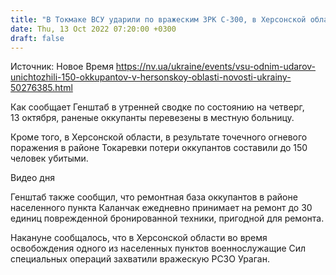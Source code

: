 ```yaml
---
title: "В Токмаке ВСУ ударили по вражеским ЗРК С-300, в Херсонской области уничтожили до 150 оккупантов — Генштаб"
date: Thu, 13 Oct 2022 07:20:00 +0300
draft: false
---
```

Источник: Новое Время https://nv.ua/ukraine/events/vsu-odnim-udarov-unichtozhili-150-okkupantov-v-hersonskoy-oblasti-novosti-ukrainy-50276385.html


Как сообщает Генштаб в утренней сводке по состоянию на четверг, 13 октября, раненые оккупанты перевезены в местную больницу.

Кроме того, в Херсонской области, в результате точечного огневого поражения в районе Токаревки потери оккупантов составили до 150 человек убитыми.

 Видео дня   

Генштаб также сообщил, что ремонтная база оккупантов в районе населенного пункта Каланчак ежедневно принимает на ремонт до 30 единиц поврежденной бронированной техники, пригодной для ремонта.

Накануне сообщалось, что в Херсонской области во время освобождения одного из населенных пунктов военнослужащие Сил специальных операций захватили вражескую РСЗО Ураган.
